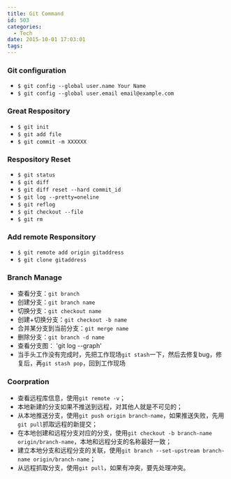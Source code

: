 ```yaml
---
title: Git Command
id: 503
categories:
  - Tech
date: 2015-10-01 17:03:01
tags:
---
```


### Git configuration

*   `$ git config --global user.name Your Name`
*   `$ git config --global user.email email@example.com`

### Great Respository

*   `$ git init`
*   `$ git add file`
*   `$ git commit -m XXXXXX`

###  Respository Reset

*   `$ git status`
*   `$ git diff`
*   `$ git diff reset --hard commit_id`
*   `$ git log --pretty=oneline`
*   `$ git reflog`
*   `$ git checkout --file`
*   `$ git rm`

### Add remote Responsitory

*   `$ git remote add origin gitaddress`
*   `$ git clone gitaddress`

### Branch Manage

*   查看分支：`git branch`
*   创建分支：`git branch name`
*   切换分支：`git checkout name`
*   创建+切换分支：`git checkout -b name`
*   合并某分支到当前分支：`git merge name`
*   删除分支：`git branch -d name`
*   查看分支图： 'git log --graph'
*   当手头工作没有完成时，先把工作现场`git stash`一下，然后去修复bug，修复后，再`git stash pop`，回到工作现场

### Coorpration

*   查看远程库信息，使用`git remote -v`；
*   本地新建的分支如果不推送到远程，对其他人就是不可见的；
*   从本地推送分支，使用`git push origin branch-name`，如果推送失败，先用`git pull`抓取远程的新提交；
*   在本地创建和远程分支对应的分支，使用`git checkout -b branch-name origin/branch-name`，本地和远程分支的名称最好一致；
*   建立本地分支和远程分支的关联，使用`git branch --set-upstream branch-name origin/branch-name`；
*   从远程抓取分支，使用`git pull`，如果有冲突，要先处理冲突。
